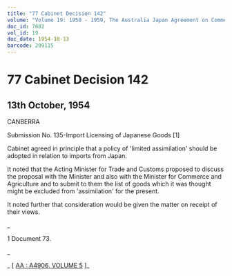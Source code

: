 ```yaml
---
title: "77 Cabinet Decision 142"
volume: "Volume 19: 1950 - 1959, The Australia Japan Agreement on Commerce"
doc_id: 7682
vol_id: 19
doc_date: 1954-10-13
barcode: 209115
---
```


# 77 Cabinet Decision 142

## 13th October, 1954

CANBERRA

Submission No. 135-Import Licensing of Japanese Goods [1]

Cabinet agreed in principle that a policy of 'limited assimilation' should be adopted in relation to imports from Japan.

It noted that the Acting Minister for Trade and Customs proposed to discuss the proposal with the Minister and also with the Minister for Commerce and Agriculture and to submit to them the list of goods which it was thought might be excluded from 'assimilation' for the present.

It noted further that consideration would be given the matter on receipt of their views.

_

1 Document 73.

_

_ [ [AA : A4906, VOLUME 5](http://www.naa.gov.au/cgi-bin/Search?O=I&Number=209115) ]_
